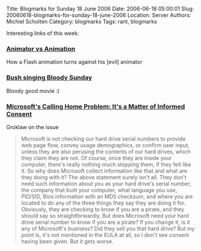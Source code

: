 Title: Blogmarks for Sunday 18 June 2006
Date: 2006-06-18 05:00:01
Slug: 20060618-blogmarks-for-sunday-18-june-2006
Location: Server
Authors: Michiel Scholten
Category: blogmarks
Tags: rant, blogmarks

<p>Interesting links of this week:</p>
<h3><a href="http://www.newgrounds.com/portal/view/316541">Animator vs Animation</a></h3>
<p>How a Flash animation turns against his [evil] animator</p>
<h3><a href="http://video.google.com/videoplay?docid=6805063692754011230">Bush singing Bloody Sunday</a></h3>
<p>Bloody good movie :)</p>
<h3><a href="http://www.groklaw.net/article.php?story=20060608002958907">Microsoft's Calling Home Problem: It's a Matter of Informed Consent</a></h3>
<p>Groklaw on the issue</p>

<blockquote><p class="quote">Microsoft is not checking our hard drive serial numbers to provide web page flow, convey usage demographics, or confirm user input, unless they are also perusing the contents of our hard drives, which they claim they are not. Of course, once they are inside your computer, there's really nothing much stopping them, if they felt like it. So why does Microsoft collect information like that and what are they doing with it? The above statement surely isn't all. They don't need such information about you as your hard drive's serial number, the company that built your computer, what language you use, PID/SID, Bios information with an MD5 checksum, and where you are located to do any of the three things they say they are doing it for. Obviously, they are checking to know if you are a pirate, and they should say so straightforwardly. But does Microsoft need your hard drive serial number to know if you are a pirate? If you change it, is it any of Microsoft's business? Did they sell you that hard drive? But my point is, it's not mentioned in the EULA at all, so I don't see consent having been given. But it gets worse.</p></blockquote>
